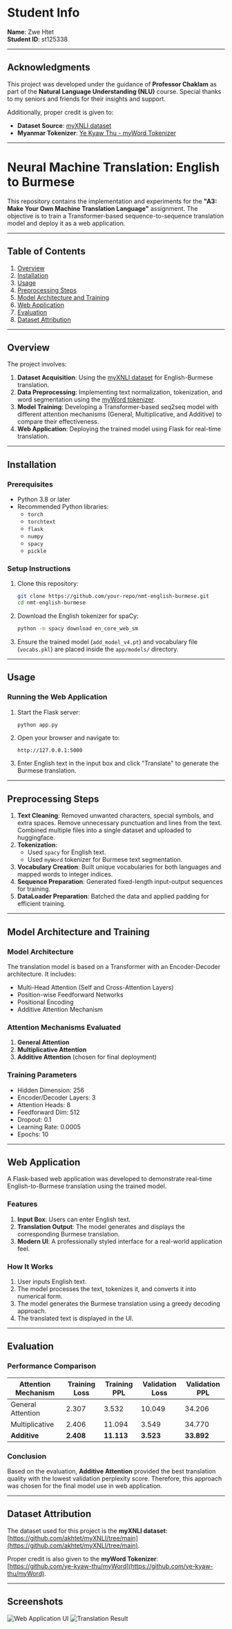 # Student Info
**Name**: Zwe Htet  
**Student ID**: st125338  

---

## Acknowledgments

This project was developed under the guidance of **Professor Chaklam** as part of the **Natural Language Understanding (NLU)** course. Special thanks to my seniors and friends for their insights and support. 

Additionally, proper credit is given to:
- **Dataset Source**: [myXNLI dataset](https://github.com/akhtet/myXNLI/tree/main)
- **Myanmar Tokenizer**: [Ye Kyaw Thu - myWord Tokenizer](https://github.com/ye-kyaw-thu/myWord)

---

# Neural Machine Translation: English to Burmese

This repository contains the implementation and experiments for the **"A3: Make Your Own Machine Translation Language"** assignment. The objective is to train a Transformer-based sequence-to-sequence translation model and deploy it as a web application.

---

## Table of Contents

1. [Overview](#overview)  
2. [Installation](#installation)  
3. [Usage](#usage)  
4. [Preprocessing Steps](#preprocessing-steps)  
5. [Model Architecture and Training](#model-architecture-and-training)  
6. [Web Application](#web-application)  
7. [Evaluation](#evaluation)  
8. [Dataset Attribution](#dataset-attribution)  

---

## Overview

The project involves:

1. **Dataset Acquisition**: Using the [myXNLI dataset](https://github.com/akhtet/myXNLI/tree/main) for English-Burmese translation.
2. **Data Preprocessing**: Implementing text normalization, tokenization, and word segmentation using the [myWord tokenizer](https://github.com/ye-kyaw-thu/myWord).
3. **Model Training**: Developing a Transformer-based seq2seq model with different attention mechanisms (General, Multiplicative, and Additive) to compare their effectiveness.
4. **Web Application**: Deploying the trained model using Flask for real-time translation.

---

## Installation

### Prerequisites

- Python 3.8 or later  
- Recommended Python libraries:
  - `torch`
  - `torchtext`
  - `flask`
  - `numpy`
  - `spacy`
  - `pickle`

### Setup Instructions

1. Clone this repository:
   ```bash
   git clone https://github.com/your-repo/nmt-english-burmese.git
   cd nmt-english-burmese
   ```
2. Download the English tokenizer for spaCy:
   ```bash
   python -m spacy download en_core_web_sm
   ```
3. Ensure the trained model (`add_model_v4.pt`) and vocabulary file (`vocabs.pkl`) are placed inside the `app/models/` directory.

---

## Usage

### Running the Web Application
1. Start the Flask server:
   ```bash
   python app.py
   ```
2. Open your browser and navigate to:
   ```
   http://127.0.0.1:5000
   ```
3. Enter English text in the input box and click "Translate" to generate the Burmese translation.

---

## Preprocessing Steps

1. **Text Cleaning**: Removed unwanted characters, special symbols, and extra spaces. Remove unnecessary punctuation and lines from the text. Combined multiple files into a single dataset and uploaded to huggingface.
2. **Tokenization**:
   - Used `spacy` for English text.
   - Used `myWord` tokenizer for Burmese text segmentation.
3. **Vocabulary Creation**: Built unique vocabularies for both languages and mapped words to integer indices.
4. **Sequence Preparation**: Generated fixed-length input-output sequences for training.
5. **DataLoader Preparation**: Batched the data and applied padding for efficient training.

---

## Model Architecture and Training

### Model Architecture

The translation model is based on a Transformer with an Encoder-Decoder architecture. It includes:
- Multi-Head Attention (Self and Cross-Attention Layers)
- Position-wise Feedforward Networks
- Positional Encoding
- Additive Attention Mechanism

### Attention Mechanisms Evaluated

1. **General Attention**
2. **Multiplicative Attention**
3. **Additive Attention** (chosen for final deployment)

### Training Parameters

- Hidden Dimension: 256
- Encoder/Decoder Layers: 3
- Attention Heads: 8
- Feedforward Dim: 512
- Dropout: 0.1
- Learning Rate: 0.0005
- Epochs: 10

---

## Web Application

A Flask-based web application was developed to demonstrate real-time English-to-Burmese translation using the trained model.

### Features

1. **Input Box**: Users can enter English text.
2. **Translation Output**: The model generates and displays the corresponding Burmese translation.
3. **Modern UI**: A professionally styled interface for a real-world application feel.

### How It Works

1. User inputs English text.
2. The model processes the text, tokenizes it, and converts it into numerical form.
3. The model generates the Burmese translation using a greedy decoding approach.
4. The translated text is displayed in the UI.

---

## Evaluation

### Performance Comparison

| Attention Mechanism  | Training Loss | Training PPL  | Validation Loss | Validation PPL |
|----------------------|---------------|---------------|-----------------|----------------|
| General Attention    | 2.307         | 3.532         | 10.049          | 34.206         |
| Multiplicative       | 2.406         | 11.094        | 3.549           | 34.770         |
| **Additive**         | **2.408**     | **11.113**    | **3.523**       | **33.892**     |

### Conclusion

Based on the evaluation, **Additive Attention** provided the best translation quality with the lowest validation perplexity score. Therefore, this approach was chosen for the final model use in web application.

---

## Dataset Attribution

The dataset used for this project is the **myXNLI dataset**: [https://github.com/akhtet/myXNLI/tree/main](https://github.com/akhtet/myXNLI/tree/main).

Proper credit is also given to the **myWord Tokenizer**: [https://github.com/ye-kyaw-thu/myWord](https://github.com/ye-kyaw-thu/myWord).

---

## Screenshots

![Web Application UI](screenshots/ui.png)
![Translation Result](screenshots/result.png)

